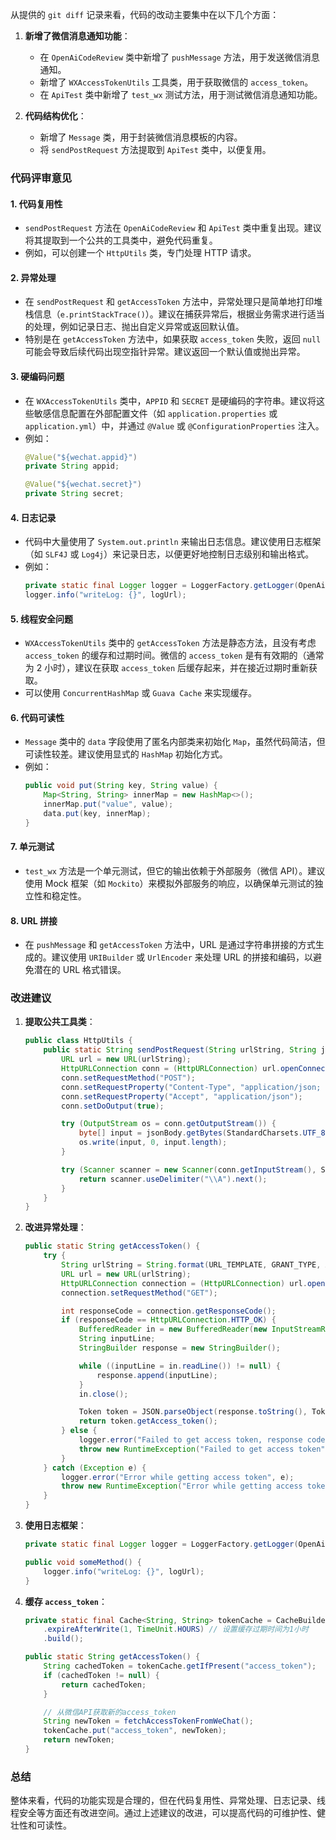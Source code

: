 从提供的 `git diff` 记录来看，代码的改动主要集中在以下几个方面：

1. **新增了微信消息通知功能**：
   - 在 `OpenAiCodeReview` 类中新增了 `pushMessage` 方法，用于发送微信消息通知。
   - 新增了 `WXAccessTokenUtils` 工具类，用于获取微信的 `access_token`。
   - 在 `ApiTest` 类中新增了 `test_wx` 测试方法，用于测试微信消息通知功能。

2. **代码结构优化**：
   - 新增了 `Message` 类，用于封装微信消息模板的内容。
   - 将 `sendPostRequest` 方法提取到 `ApiTest` 类中，以便复用。

### 代码评审意见

#### 1. **代码复用性**
   - `sendPostRequest` 方法在 `OpenAiCodeReview` 和 `ApiTest` 类中重复出现。建议将其提取到一个公共的工具类中，避免代码重复。
   - 例如，可以创建一个 `HttpUtils` 类，专门处理 HTTP 请求。

#### 2. **异常处理**
   - 在 `sendPostRequest` 和 `getAccessToken` 方法中，异常处理只是简单地打印堆栈信息（`e.printStackTrace()`）。建议在捕获异常后，根据业务需求进行适当的处理，例如记录日志、抛出自定义异常或返回默认值。
   - 特别是在 `getAccessToken` 方法中，如果获取 `access_token` 失败，返回 `null` 可能会导致后续代码出现空指针异常。建议返回一个默认值或抛出异常。

#### 3. **硬编码问题**
   - 在 `WXAccessTokenUtils` 类中，`APPID` 和 `SECRET` 是硬编码的字符串。建议将这些敏感信息配置在外部配置文件（如 `application.properties` 或 `application.yml`）中，并通过 `@Value` 或 `@ConfigurationProperties` 注入。
   - 例如：
     ```java
     @Value("${wechat.appid}")
     private String appid;

     @Value("${wechat.secret}")
     private String secret;
     ```

#### 4. **日志记录**
   - 代码中大量使用了 `System.out.println` 来输出日志信息。建议使用日志框架（如 `SLF4J` 或 `Log4j`）来记录日志，以便更好地控制日志级别和输出格式。
   - 例如：
     ```java
     private static final Logger logger = LoggerFactory.getLogger(OpenAiCodeReview.class);
     logger.info("writeLog: {}", logUrl);
     ```

#### 5. **线程安全问题**
   - `WXAccessTokenUtils` 类中的 `getAccessToken` 方法是静态方法，且没有考虑 `access_token` 的缓存和过期时间。微信的 `access_token` 是有有效期的（通常为 2 小时），建议在获取 `access_token` 后缓存起来，并在接近过期时重新获取。
   - 可以使用 `ConcurrentHashMap` 或 `Guava Cache` 来实现缓存。

#### 6. **代码可读性**
   - `Message` 类中的 `data` 字段使用了匿名内部类来初始化 `Map`，虽然代码简洁，但可读性较差。建议使用显式的 `HashMap` 初始化方式。
   - 例如：
     ```java
     public void put(String key, String value) {
         Map<String, String> innerMap = new HashMap<>();
         innerMap.put("value", value);
         data.put(key, innerMap);
     }
     ```

#### 7. **单元测试**
   - `test_wx` 方法是一个单元测试，但它的输出依赖于外部服务（微信 API）。建议使用 Mock 框架（如 `Mockito`）来模拟外部服务的响应，以确保单元测试的独立性和稳定性。

#### 8. **URL 拼接**
   - 在 `pushMessage` 和 `getAccessToken` 方法中，URL 是通过字符串拼接的方式生成的。建议使用 `URIBuilder` 或 `UrlEncoder` 来处理 URL 的拼接和编码，以避免潜在的 URL 格式错误。

### 改进建议

1. **提取公共工具类**：
   ```java
   public class HttpUtils {
       public static String sendPostRequest(String urlString, String jsonBody) throws IOException {
           URL url = new URL(urlString);
           HttpURLConnection conn = (HttpURLConnection) url.openConnection();
           conn.setRequestMethod("POST");
           conn.setRequestProperty("Content-Type", "application/json; utf-8");
           conn.setRequestProperty("Accept", "application/json");
           conn.setDoOutput(true);

           try (OutputStream os = conn.getOutputStream()) {
               byte[] input = jsonBody.getBytes(StandardCharsets.UTF_8);
               os.write(input, 0, input.length);
           }

           try (Scanner scanner = new Scanner(conn.getInputStream(), StandardCharsets.UTF_8.name())) {
               return scanner.useDelimiter("\\A").next();
           }
       }
   }
   ```

2. **改进异常处理**：
   ```java
   public static String getAccessToken() {
       try {
           String urlString = String.format(URL_TEMPLATE, GRANT_TYPE, APPID, SECRET);
           URL url = new URL(urlString);
           HttpURLConnection connection = (HttpURLConnection) url.openConnection();
           connection.setRequestMethod("GET");

           int responseCode = connection.getResponseCode();
           if (responseCode == HttpURLConnection.HTTP_OK) {
               BufferedReader in = new BufferedReader(new InputStreamReader(connection.getInputStream()));
               String inputLine;
               StringBuilder response = new StringBuilder();

               while ((inputLine = in.readLine()) != null) {
                   response.append(inputLine);
               }
               in.close();

               Token token = JSON.parseObject(response.toString(), Token.class);
               return token.getAccess_token();
           } else {
               logger.error("Failed to get access token, response code: {}", responseCode);
               throw new RuntimeException("Failed to get access token");
           }
       } catch (Exception e) {
           logger.error("Error while getting access token", e);
           throw new RuntimeException("Error while getting access token", e);
       }
   }
   ```

3. **使用日志框架**：
   ```java
   private static final Logger logger = LoggerFactory.getLogger(OpenAiCodeReview.class);

   public void someMethod() {
       logger.info("writeLog: {}", logUrl);
   }
   ```

4. **缓存 `access_token`**：
   ```java
   private static final Cache<String, String> tokenCache = CacheBuilder.newBuilder()
       .expireAfterWrite(1, TimeUnit.HOURS) // 设置缓存过期时间为1小时
       .build();

   public static String getAccessToken() {
       String cachedToken = tokenCache.getIfPresent("access_token");
       if (cachedToken != null) {
           return cachedToken;
       }

       // 从微信API获取新的access_token
       String newToken = fetchAccessTokenFromWeChat();
       tokenCache.put("access_token", newToken);
       return newToken;
   }
   ```

### 总结
整体来看，代码的功能实现是合理的，但在代码复用性、异常处理、日志记录、线程安全等方面还有改进空间。通过上述建议的改进，可以提高代码的可维护性、健壮性和可读性。